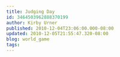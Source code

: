 ```yaml
---
title: Judging Day
id: 3464503962888370199
author: Kirby Urner
published: 2010-12-04T23:06:00.000-08:00
updated: 2010-12-05T21:55:47.320-08:00
blog: world_game
tags: 
---
```


